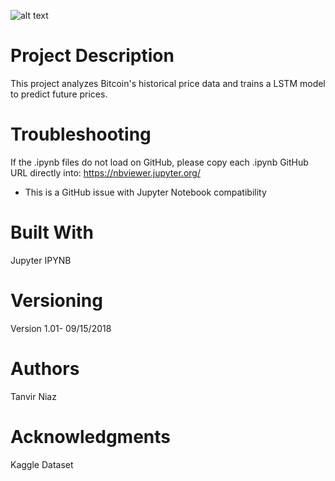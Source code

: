 ![alt text](https://github.com/tniaz/Kaggle-Bitcoin-Price/blob/master/bitcoin.png)
# Project Description

This project analyzes Bitcoin's historical price data and trains a LSTM model to predict future prices.


# Troubleshooting

If the .ipynb files do not load on GitHub, please copy each .ipynb GitHub URL directly into:
https://nbviewer.jupyter.org/

* This is a GitHub issue with Jupyter Notebook compatibility


# Built With

Jupyter IPYNB


# Versioning

Version 1.01- 09/15/2018


# Authors

Tanvir Niaz


# Acknowledgments

Kaggle Dataset
